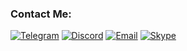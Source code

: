 ### Contact Me:
[![Telegram](https://img.shields.io/badge/-Telegram-090909?style=for-the-badge&logo=telegram&logoColor=26A5E4)](https://t.me/Vera_Chernyavskaya)
[![Discord](https://img.shields.io/badge/-Discord-090909?style=for-the-badge&logo=discord&logoColor=5d76cb)](https://discordapp.com/users/903735158740484177)
[![Email](https://img.shields.io/badge/-Gmail-090909?style=for-the-badge&logo=Gmail&logoColor=EA4335)](mailto:vchernyavskaya100@gmail.com)
[![Skype](https://img.shields.io/badge/-Skype-090909?style=for-the-badge&logo=skype&logoColor=0A66C2)](https://join.skype.com/invite/dNiw4GXQojkQ)
